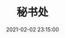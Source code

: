 ---
title: 秘书处
date: 2021-02-02 23:15:00
type: "about"
layout: "about"

profile:
  name: 秘书处
  avatar: /medias/secretariat/avatar.jpg
  career: 蜜小淑
  introduction: 这里是简介，这里是简介，这里是简介，这里是简介，这里是简介，这里是简介，这里是简介，这里是简介，这里是简介，这里是简介，这里是简介，这里是简介，这里是简介，这里是简介，这里是简介，这里是简介，这里是简介，这里是简介，这里是简介，这里是简介，这里是简介，这里是简介，这里是简介，

myProjects:
  enable: true
  data:
    职能一:
      icon: fas fa-file-alt
      iconBackground: 'linear-gradient(to bottom right, #66BB6A 0%, #81C784 100%)'
      url: http://github.com/blinkfox/hexo-theme-matery
      desc: 职能一简述
    职能二:
      icon: fas fa-database
      iconBackground: 'linear-gradient(to bottom right, #F06292 0%, #EF5350 100%)'
      url: https://github.com/blinkfox/fenix
      desc: 职能二简述。
    职能三:
      icon: fas fa-file-alt
      iconBackground: 'linear-gradient(to bottom right, #29B6F6 0%, #1E88E5 100%)'
      url: https://github.com/blinkfox/typora-vue-theme
      desc: 职能三简述。

mySkills:
  enable: false

myGallery:
  enable: true
  data:
    - /medias/secretariat/gallary/1.jpg
    - /medias/secretariat/gallary/2.jpg
    - /medias/secretariat/gallary/3.jpg

myPerson: 
  no1: 
    photo: /medias/secretariat/personalPhotos/1.jpg
    name: 张三
    nickname: 阿三
    birthday: 2000/3/3
    position: 部长
  no2: 
    photo: /medias/secretariat/personalPhotos/1.jpg
    name: 李四
    nickname: 阿四
    birthday: 2000/4/4
    position: 副部长
---